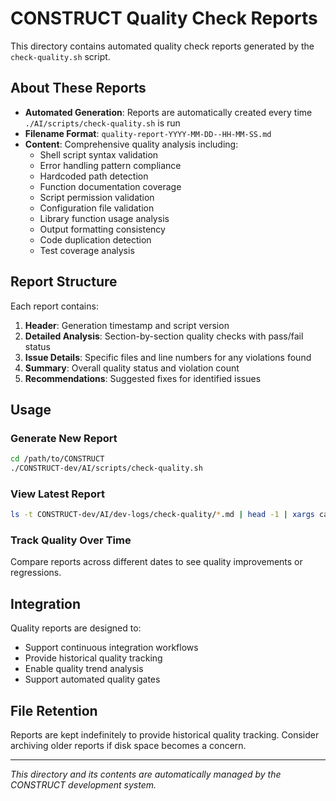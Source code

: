 # CONSTRUCT Quality Check Reports

This directory contains automated quality check reports generated by the `check-quality.sh` script.

## About These Reports

- **Automated Generation**: Reports are automatically created every time `./AI/scripts/check-quality.sh` is run
- **Filename Format**: `quality-report-YYYY-MM-DD--HH-MM-SS.md`
- **Content**: Comprehensive quality analysis including:
  - Shell script syntax validation
  - Error handling pattern compliance
  - Hardcoded path detection
  - Function documentation coverage
  - Script permission validation
  - Configuration file validation
  - Library function usage analysis
  - Output formatting consistency
  - Code duplication detection
  - Test coverage analysis

## Report Structure

Each report contains:

1. **Header**: Generation timestamp and script version
2. **Detailed Analysis**: Section-by-section quality checks with pass/fail status
3. **Issue Details**: Specific files and line numbers for any violations found
4. **Summary**: Overall quality status and violation count
5. **Recommendations**: Suggested fixes for identified issues

## Usage

### Generate New Report
```bash
cd /path/to/CONSTRUCT
./CONSTRUCT-dev/AI/scripts/check-quality.sh
```

### View Latest Report
```bash
ls -t CONSTRUCT-dev/AI/dev-logs/check-quality/*.md | head -1 | xargs cat
```

### Track Quality Over Time
Compare reports across different dates to see quality improvements or regressions.

## Integration

Quality reports are designed to:
- Support continuous integration workflows
- Provide historical quality tracking
- Enable quality trend analysis
- Support automated quality gates

## File Retention

Reports are kept indefinitely to provide historical quality tracking. Consider archiving older reports if disk space becomes a concern.

---

*This directory and its contents are automatically managed by the CONSTRUCT development system.*